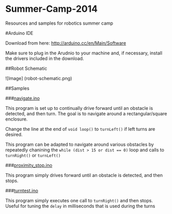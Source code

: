 Summer-Camp-2014
================

Resources and samples for robotics summer camp


#Arduino IDE

Download from here:
http://arduino.cc/en/Main/Software

Make sure to plug in the Arudnio to your machine and, if necessary, install the drivers included in the download.

##Robot Schematic

![Image] (robot-schematic.png)

##Samples

###[navigate.ino](sample_code/navigate/navigate.ino)

This program is set up to continually drive forward until an obstacle is detected, and then turn.
The goal is to navigate around a rectangular/square enclosure.  

Change the line at the end of ````void loop()```` to ````turnLeft()```` if left turns are desired.

This program can be adapted to navigate around various obstacles by repeatedly chanining the ```while (dist > 15 or dist == 0)``` loop and calls to ````turnRight()```` or ````turnLeft()````

###[proximity_stop.ino](sample_code/proximity_stop/proximity_stop.ino)

This program simply drives forward until an obstacle is detected, and then stops.  

###[turntest.ino](sample_code/turntest/turntest.ino)

This program simply executes one call to ````turnRight()```` and then stops.  Useful for tuning the ````delay```` in milliseconds that is used during the turns
